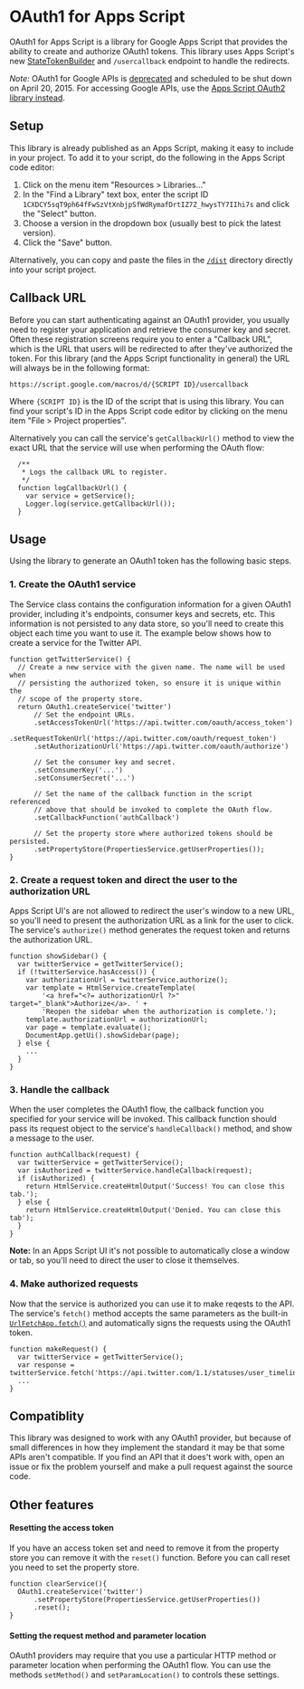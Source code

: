 # OAuth1 for Apps Script

OAuth1 for Apps Script is a library for Google Apps Script that provides the
ability to create and authorize OAuth1 tokens. This library uses Apps Script's
new [StateTokenBuilder](https://developers.google.com/apps-script/reference/script/state-token-builder)
and `/usercallback` endpoint to handle the redirects.

*Note:* OAuth1 for Google APIs is
[deprecated](https://developers.google.com/accounts/docs/OAuth) and scheduled
to be shut down on April 20, 2015. For accessing Google APIs, use the
[Apps Script OAuth2 library instead](https://github.com/googlesamples/apps-script-oauth2).

## Setup

This library is already published as an Apps Script, making it easy to include
in your project. To add it to your script, do the following in the Apps Script
code editor:

1. Click on the menu item "Resources > Libraries..."
2. In the "Find a Library" text box, enter the script ID
   `1CXDCY5sqT9ph64fFwSzVtXnbjpSfWdRymafDrtIZ7Z_hwysTY7IIhi7s` and click the
   "Select" button.
3. Choose a version in the dropdown box (usually best to pick the latest
   version).
4. Click the "Save" button.

Alternatively, you can copy and paste the files in the [`/dist`](dist) directory
directly into your script project.


## Callback URL

Before you can start authenticating against an OAuth1 provider, you usually need
to register your application and retrieve the consumer key and secret. Often
these registration screens require you to enter a "Callback URL", which is the
URL that users will be redirected to after they've authorized the token. For
this library (and the Apps Script functionality in general) the URL will always
be in the following format:

    https://script.google.com/macros/d/{SCRIPT ID}/usercallback

Where `{SCRIPT ID}` is the ID of the script that is using this library. You
can find your script's ID in the Apps Script code editor by clicking on the menu
item "File > Project properties".

Alternatively you can call the service's `getCallbackUrl()` method to view the
exact URL that the service will use when performing the OAuth flow:

      /**
       * Logs the callback URL to register.
       */
      function logCallbackUrl() {
        var service = getService();
        Logger.log(service.getCallbackUrl());
      }



## Usage

Using the library to generate an OAuth1 token has the following basic steps.

### 1. Create the OAuth1 service

The Service class contains the configuration information for a given
OAuth1 provider, including it's endpoints, consumer keys and secrets, etc. This
information is not persisted to any data store, so you'll need to create this
object each time you want to use it. The example below shows how to create a
service for the Twitter API.

    function getTwitterService() {
      // Create a new service with the given name. The name will be used when
      // persisting the authorized token, so ensure it is unique within the
      // scope of the property store.
      return OAuth1.createService('twitter')
          // Set the endpoint URLs.
          .setAccessTokenUrl('https://api.twitter.com/oauth/access_token')
          .setRequestTokenUrl('https://api.twitter.com/oauth/request_token')
          .setAuthorizationUrl('https://api.twitter.com/oauth/authorize')

          // Set the consumer key and secret.
          .setConsumerKey('...')
          .setConsumerSecret('...')

          // Set the name of the callback function in the script referenced
          // above that should be invoked to complete the OAuth flow.
          .setCallbackFunction('authCallback')

          // Set the property store where authorized tokens should be persisted.
          .setPropertyStore(PropertiesService.getUserProperties());
    }

### 2. Create a request token and direct the user to the authorization URL

Apps Script UI's are not allowed to redirect the user's window to a new URL, so
you'll need to present the authorization URL as a link for the user to click.
The service's `authorize()` method generates the request token and returns the
authorization URL.

    function showSidebar() {
      var twitterService = getTwitterService();
      if (!twitterService.hasAccess()) {
        var authorizationUrl = twitterService.authorize();
        var template = HtmlService.createTemplate(
            '<a href="<?= authorizationUrl ?>" target="_blank">Authorize</a>. ' +
            'Reopen the sidebar when the authorization is complete.');
        template.authorizationUrl = authorizationUrl;
        var page = template.evaluate();
        DocumentApp.getUi().showSidebar(page);
      } else {
        ...
      }
    }

### 3. Handle the callback

When the user completes the OAuth1 flow, the callback function you specified
for your service will be invoked. This callback function should pass its
request object to the service's `handleCallback()` method, and show a message
to the user.

    function authCallback(request) {
      var twitterService = getTwitterService();
      var isAuthorized = twitterService.handleCallback(request);
      if (isAuthorized) {
        return HtmlService.createHtmlOutput('Success! You can close this tab.');
      } else {
        return HtmlService.createHtmlOutput('Denied. You can close this tab');
      }
    }

**Note:** In an Apps Script UI it's not possible to automatically close a window
or tab, so you'll need to direct the user to close it themselves.

### 4. Make authorized requests

Now that the service is authorized you can use it to make reqests to the API.
The service's `fetch()` method accepts the same parameters as the built-in
[`UrlFetchApp.fetch()`](https://developers.google.com/apps-script/reference/url-fetch/url-fetch-app#fetch(String,Object))
and automatically signs the requests using the OAuth1 token.

    function makeRequest() {
      var twitterService = getTwitterService();
      var response = twitterService.fetch('https://api.twitter.com/1.1/statuses/user_timeline.json');
      ...
    }

## Compatiblity

This library was designed to work with any OAuth1 provider, but because of small
differences in how they implement the standard it may be that some APIs
aren't compatible. If you find an API that it does't work with, open an issue or
fix the problem yourself and make a pull request against the source code.

## Other features

#### Resetting the access token

If you have an access token set and need to remove it from the property store
you can remove it with the `reset()` function. Before you can call reset you
need to set the property store.

    function clearService(){
      OAuth1.createService('twitter')
          .setPropertyStore(PropertiesService.getUserProperties())
          .reset();
    }

#### Setting the request method and parameter location

OAuth1 providers may require that you use a particular HTTP method or parameter
location when performing the OAuth1 flow. You can use the methods `setMethod()`
and `setParamLocation()` to controls these settings.
